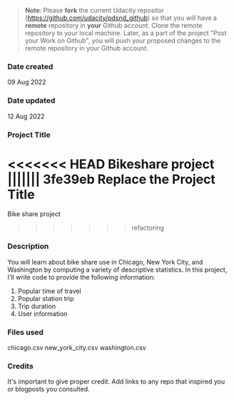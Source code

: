 >**Note**: Please **fork** the current Udacity repositor (https://github.com/udacity/pdsnd_github) so that you will have a **remote** repository in **your** Github account. Clone the remote repository to your local machine. Later, as a part of the project "Post your Work on Github", you will push your proposed changes to the remote repository in your Github account.

### Date created
09 Aug 2022

### Date updated
12 Aug 2022

### Project Title
<<<<<<< HEAD
Bikeshare project
||||||| 3fe39eb
Replace the Project Title
=======
Bike share project 
>>>>>>> refactoring

### Description
You will learn about bike share use in Chicago, New York City, and Washington by computing a variety of descriptive statistics. In this project, I'll write code to provide the following information:
1. Popular time of travel
2. Popular station trip
3. Trip duration
4. User information

### Files used
chicago.csv
new_york_city.csv
washington.csv

### Credits
It's important to give proper credit. Add links to any repo that inspired you or blogposts you consulted.

